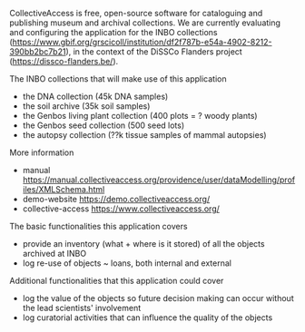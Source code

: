 CollectiveAccess is free, open-source software for cataloguing and publishing museum and archival collections. We are currently evaluating and configuring the application for the INBO collections (https://www.gbif.org/grscicoll/institution/df2f787b-e54a-4902-8212-390bb2bc7b21), in the context of the DiSSCo Flanders project (https://dissco-flanders.be/).

The INBO collections that will make use of this application
- the DNA collection (45k DNA samples)
- the soil archive (35k soil samples)
- the Genbos living plant collection (400 plots = ? woody plants)
- the Genbos seed collection (500 seed lots)
- the autopsy collection (??k tissue samples of mammal autopsies)

More information
- manual	https://manual.collectiveaccess.org/providence/user/dataModelling/profiles/XMLSchema.html
- demo-website	https://demo.collectiveaccess.org/
- collective-access https://www.collectiveaccess.org/

The basic functionalities this application covers
- provide an inventory (what + where is it stored) of all the objects archived at INBO
- log re-use of objects ~ loans, both internal and external

Additional functionalities that this application could cover
- log the value of the objects so future decision making can occur without the lead scientists' involvement
- log curatorial activities that can influence the quality of the objects
